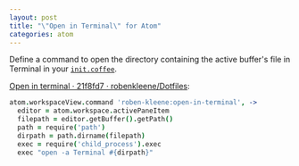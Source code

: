 ```yaml
---
layout: post
title: "\"Open in Terminal\" for Atom"
categories: atom
---
```


Define a command to open the directory containing the active buffer's file in Terminal in your [`init.coffee`](https://atom.io/docs/v0.106.0/customizing-atom#initcoffee).

[Open in terminal · 21f8fd7 · robenkleene/Dotfiles](https://github.com/robenkleene/Dotfiles/commit/21f8fd7499912ddf013e9c9cf3a2daf416d14599):

``` coffeescript
atom.workspaceView.command 'roben-kleene:open-in-terminal', ->
  editor = atom.workspace.activePaneItem
  filepath = editor.getBuffer().getPath()
  path = require('path')
  dirpath = path.dirname(filepath)
  exec = require('child_process').exec
  exec "open -a Terminal #{dirpath}"
```
